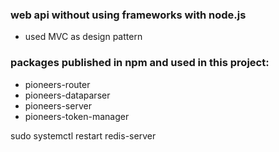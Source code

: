 ### web api without using frameworks with node.js

- used MVC as design pattern

### packages published in npm and used in this project:
- pioneers-router
- pioneers-dataparser
- pioneers-server
- pioneers-token-manager


sudo systemctl restart redis-server


